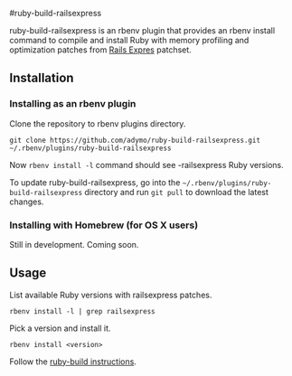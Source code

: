 #ruby-build-railsexpress

ruby-build-railsexpress is an rbenv plugin that provides an rbenv install command to compile and install Ruby with memory profiling and optimization patches from [Rails Expres](https://github.com/skaes/rvm-patchsets) patchset.

## Installation

### Installing as an rbenv plugin

Clone the repository to rbenv plugins directory.

    git clone https://github.com/adymo/ruby-build-railsexpress.git ~/.rbenv/plugins/ruby-build-railsexpress

Now `rbenv install -l` command should see -railsexpress Ruby versions.

To update ruby-build-railsexpress, go into the `~/.rbenv/plugins/ruby-build-railsexpress` directory and run `git pull` to download the latest changes.

### Installing with Homebrew (for OS X users)

Still in development. Coming soon.


## Usage

List available Ruby versions with railsexpress patches.

    rbenv install -l | grep railsexpress

Pick a version and install it.

    rbenv install <version>

Follow the [ruby-build instructions](https://github.com/sstephenson/ruby-build).

